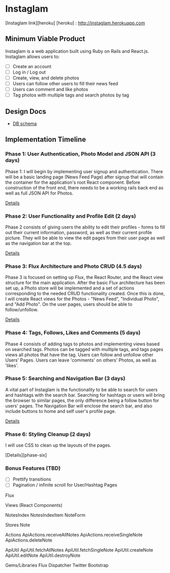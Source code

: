 # Instaglam

[Instaglam link][heroku]
[heroku] : http://instaglam.herokuapp.com 

[instaglam]: http://www.instagram.com

## Minimum Viable Product

Instaglam is a web application built using Ruby on Rails and React.js.
Instaglam allows users to:

<!-- This is a Markdown checklist. Use it to keep track of your progress! -->

- [ ] Create an account
- [ ] Log in / Log out
- [ ] Create, view, and delete photos
- [ ] Users can follow other users to fill their news feed
- [ ] Users can comment and like photos
- [ ] Tag photos with multiple tags and search photos by tag

## Design Docs
* [DB schema][schema]

[schema]: ./docs/schema.md

## Implementation Timeline

### Phase 1: User Authentication, Photo Model and JSON API (3 days)

Phase 1: I will begin by implementing user signup and authentication. There will
be a basic landing page (News Feed Page) after signup that will contain the
container for the application's root React component. Before construction of the front end,
there needs to be a working rails back end as well as full JSON API for Photos.

[Details][phase-one]

### Phase 2: User Functionality and Profile Edit (2 days)
Phase 2 consists of giving users the ability to edit their profiles - forms to
fill out their current information, password, as well as their current profile picture.
They will be able to view the edit pages from their user page as well as the
navigation bar at the top.

[Details][phase-two]

### Phase 3: Flux Architecture and Photo CRUD (4.5 days)

Phase 3 is focused on setting up Flux, the React Router, and the React view
structure for the main application. After the basic Flux architecture has been
set up, a Photo store will be implemented and a set of actions corresponding to
the needed CRUD functionality created. Once this is done, I will create React
views for the Photos - "News Feed", "Individual Photo", and "Add Photo".
On the user pages, users should be able to follow/unfollow.

[Details][phase-three]

### Phase 4: Tags, Follows, Likes and Comments (5 days)
Phase 4 consists of adding tags to photos and implementing views based on
searched tags. Photos can be tagged with multiple tags, and tags pages
views all photos that have the tag.
Users can follow and unfollow other Users' Pages.
Users can leave 'comments' on others' Photos, as well as 'likes'.


### Phase 5: Searching and Navigation Bar (3 days)
A vital part of Instaglam is the functionality to be able to search for users and
hashtags with the search bar. Searching for hashtags or users will bring the browser
to similar pages, the only difference being a follow button for users' pages.
The Navigation Bar will enclose the search bar, and also include buttons to home
and self user's profile page.

[Details][phase-five]


### Phase 6: Styling Cleanup (2 days)
I will use CSS to clean up the layouts of the pages.

[Details][phase-six]


### Bonus Features (TBD)
- [ ] Prettify transitions
- [ ] Pagination / infinite scroll for User/Hashtag Pages

[phase-one]: ./docs/phases/phase1.md
[phase-two]: ./docs/phases/phase2.md
[phase-three]: ./docs/phases/phase3.md
[phase-four]: ./docs/phases/phase4.md
[phase-five]: ./docs/phases/phase5.md

Flux

Views (React Components)

NotesIndex
NotesIndexItem
NoteForm


Stores
Note

Actions
ApiActions.receiveAllNotes
ApiActions.receiveSingleNote
ApiActions.deleteNote

ApiUtil
ApiUtil.fetchAllNotes
ApiUtil.fetchSingleNote
ApiUtil.createNote
ApiUtil.editNote
ApiUtil.destroyNote

Gems/Libraries
Flux Dispatcher
Twitter Bootstrap
